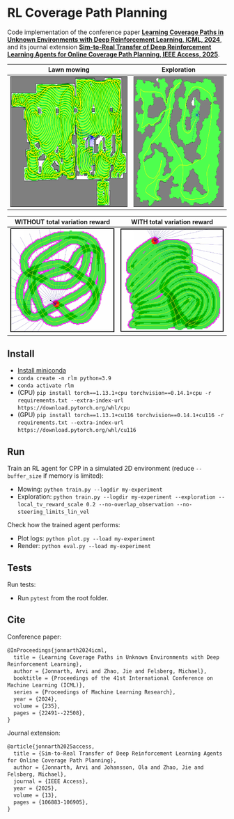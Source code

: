 # RL Coverage Path Planning

Code implementation of the conference paper [__Learning Coverage Paths in Unknown Environments with Deep Reinforcement Learning, ICML, 2024__](https://proceedings.mlr.press/v235/jonnarth24a.html), and its journal extension [__Sim-to-Real Transfer of Deep Reinforcement Learning Agents for Online Coverage Path Planning, IEEE Access, 2025__](https://ieeexplore.ieee.org/stamp/stamp.jsp?tp=&arnumber=11039829).

Lawn mowing | Exploration
:-------------------------:|:-------------------------:
<img src="figures/mowing_path.png" alt="mowing path" height="300" /> | <img src="figures/exploration_path.png" alt="exploration path" height="300" />

WITHOUT total variation reward | WITH total variation reward
:-------------------------:|:-------------------------:
<img src="figures/mowing_no_tv.png" alt="without total variation reward" width="300" /> | <img src="figures/mowing_tv.png" alt="with total variation reward" width="300" />

## Install

* [Install miniconda](https://docs.conda.io/en/latest/miniconda.html)
* `conda create -n rlm python=3.9`
* `conda activate rlm`
* (CPU) `pip install torch==1.13.1+cpu torchvision==0.14.1+cpu -r requirements.txt --extra-index-url https://download.pytorch.org/whl/cpu`
* (GPU) `pip install torch==1.13.1+cu116 torchvision==0.14.1+cu116 -r requirements.txt --extra-index-url https://download.pytorch.org/whl/cu116`

## Run

Train an RL agent for CPP in a simulated 2D environment (reduce `--buffer_size` if memory is limited):
* Mowing: `python train.py --logdir my-experiment`
* Exploration: `python train.py --logdir my-experiment --exploration --local_tv_reward_scale 0.2 --no-overlap_observation --no-steering_limits_lin_vel`

Check how the trained agent performs:
* Plot logs: `python plot.py --load my-experiment`
* Render: `python eval.py --load my-experiment`

## Tests

Run tests:
* Run `pytest` from the root folder.

## Cite

Conference paper:
```
@InProceedings{jonnarth2024icml,
  title = {Learning Coverage Paths in Unknown Environments with Deep Reinforcement Learning},
  author = {Jonnarth, Arvi and Zhao, Jie and Felsberg, Michael},
  booktitle = {Proceedings of the 41st International Conference on Machine Learning (ICML)},
  series = {Proceedings of Machine Learning Research},
  year = {2024},
  volume = {235},
  pages = {22491--22508},
}
```

Journal extension:
```
@article{jonnarth2025access,
  title = {Sim-to-Real Transfer of Deep Reinforcement Learning Agents for Online Coverage Path Planning},
  author = {Jonnarth, Arvi and Johansson, Ola and Zhao, Jie and Felsberg, Michael},
  journal = {IEEE Access},
  year = {2025},
  volume = {13},
  pages = {106883-106905},
}
```
